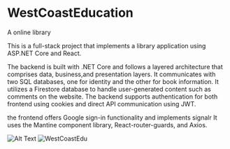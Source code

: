 # WestCoastEducation
A online library

This is a full-stack project that implements a library application using ASP.NET Core and React. 

The backend is built with .NET Core and follows a layered architecture that comprises data, business,and presentation layers.
It communicates with two SQL databases, one for identity and the other for book information. 
It utilizes a Firestore database to handle user-generated content such as comments on the website.
The backend supports authentication for both frontend using cookies and direct API communication using JWT.

the frontend offers Google sign-in functionality and implements signalr
It uses the Mantine component library, React-router-guards, and Axios.

![Alt Text](https://i.imgur.com/cDbhevV.gif)
![WestCoastEdu](https://github.com/JohnGrat/WestCoastEducation/assets/51702387/f17924d5-7a6c-44cf-acfb-410d04f3e3db)
